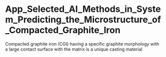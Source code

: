# App_Selected_AI_Methods_in_System_Predicting_the_Microstructure_of_Compacted_Graphite_Iron
Compacted graphite iron (CGI) having a specific graphite morphology with a large contact surface with the matrix is a unique casting material
